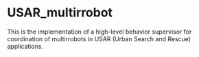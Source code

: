 # USAR_multirrobot
This is the implementation of a high-level behavior supervisor for coordination of multirrobots in USAR (Urban Search and Rescue) applications.

